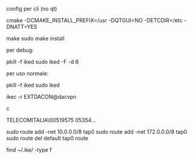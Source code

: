 

config per cli (no qt)

cmake -DCMAKE_INSTALL_PREFIX=/usr -DQTGUI=NO -DETCDIR=/etc -DNATT=YES


make
sudo make install






per debug:

pkill -f iked
sudo iked -F -d 6





per uso normale:

pkill -f iked
sudo iked

ikec -r EXTDACON@dacvpn

c

TELECOMITALIA\00519575
05354...


sudo route add -net 10.0.0.0/8 tap0
sudo route add -net 172.0.0.0/8 tap0
sudo route del default tap0
route 




find ~/.ike/ -type f

